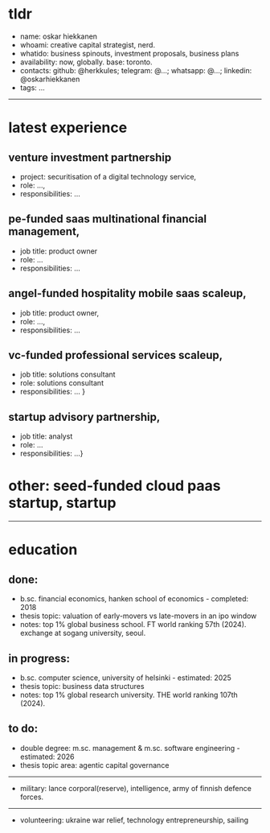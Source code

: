# tldr

- name: oskar hiekkanen
- whoami: creative capital strategist, nerd.
- whatido: business spinouts, investment proposals, business plans
- availability: now, globally. base: toronto.
- contacts: github: @herkkules; telegram: @...; whatsapp: @...; linkedin: @oskarhiekkanen
- tags: ...

***

# latest experience

## venture investment partnership
- project: securitisation of a digital technology service,
- role: ...,
- responsibilities: ... 

## pe-funded saas multinational financial management,
- job title: product owner
- role: ...
- responsibilities: ... 

## angel-funded hospitality mobile saas scaleup,
- job title: product owner,
- role: ...,
- responsibilities: ... 

## vc-funded professional services scaleup,
- job title: solutions consultant
- role: solutions consultant
- responsibilities: ... }

## startup advisory partnership,
- job title: analyst
- role: ...
- responsibilities: ...}

# other: seed-funded cloud paas startup, startup 
***
# education

## done:
- b.sc. financial economics, hanken school of economics - completed: 2018
- thesis topic: valuation of early-movers vs late-movers in an ipo window
- notes: top 1% global business school. FT world ranking 57th (2024). exchange at sogang university, seoul.

## in progress:
- b.sc. computer science, university of helsinki - estimated: 2025
- thesis topic: business data structures
- notes: top 1% global research university. THE world ranking 107th (2024).

## to do:
- double degree: m.sc. management & m.sc. software engineering - estimated: 2026
- thesis topic area: agentic capital governance

***


- military: lance corporal(reserve), intelligence, army of finnish defence forces.
*** 
- volunteering: ukraine war relief, technology entrepreneurship, sailing